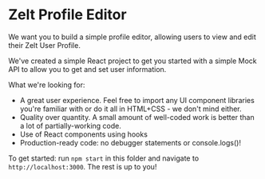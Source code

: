 # Zelt Profile Editor

We want you to build a simple profile editor, allowing users to view and edit
their Zelt User Profile.

We've created a simple React project to get you started with a simple Mock API to allow you to get and set user information.

What we're looking for:

- A great user experience. Feel free to import any UI component libraries you're familiar with or do it all in HTML+CSS - we don't mind either.
- Quality over quantity. A small amount of well-coded work is better than a lot of partially-working code.
- Use of React components using hooks
- Production-ready code: no debugger statements or console.logs()!

To get started: run `npm start` in this folder and navigate to `http://localhost:3000`. The rest is up to you!
